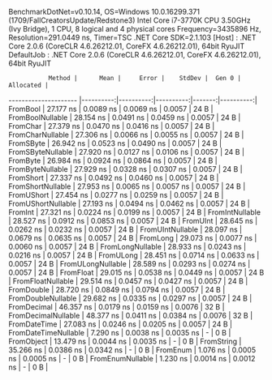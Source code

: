 
BenchmarkDotNet=v0.10.14, OS=Windows 10.0.16299.371 (1709/FallCreatorsUpdate/Redstone3)
Intel Core i7-3770K CPU 3.50GHz (Ivy Bridge), 1 CPU, 8 logical and 4 physical cores
Frequency=3435896 Hz, Resolution=291.0449 ns, Timer=TSC
.NET Core SDK=2.1.103
  [Host]     : .NET Core 2.0.6 (CoreCLR 4.6.26212.01, CoreFX 4.6.26212.01), 64bit RyuJIT
  DefaultJob : .NET Core 2.0.6 (CoreCLR 4.6.26212.01, CoreFX 4.6.26212.01), 64bit RyuJIT


               Method |      Mean |     Error |    StdDev |  Gen 0 | Allocated |
--------------------- |----------:|----------:|----------:|-------:|----------:|
             FromBool | 27.177 ns | 0.0089 ns | 0.0069 ns | 0.0057 |      24 B |
     FromBoolNullable | 28.154 ns | 0.0491 ns | 0.0459 ns | 0.0057 |      24 B |
             FromChar | 27.379 ns | 0.0470 ns | 0.0416 ns | 0.0057 |      24 B |
     FromCharNullable | 27.306 ns | 0.0066 ns | 0.0055 ns | 0.0057 |      24 B |
            FromSByte | 26.942 ns | 0.0523 ns | 0.0490 ns | 0.0057 |      24 B |
    FromSByteNullable | 27.920 ns | 0.0127 ns | 0.0106 ns | 0.0057 |      24 B |
             FromByte | 26.984 ns | 0.0924 ns | 0.0864 ns | 0.0057 |      24 B |
     FromByteNullable | 27.929 ns | 0.0328 ns | 0.0307 ns | 0.0057 |      24 B |
            FromShort | 27.337 ns | 0.0492 ns | 0.0460 ns | 0.0057 |      24 B |
    FromShortNullable | 27.953 ns | 0.0065 ns | 0.0057 ns | 0.0057 |      24 B |
           FromUShort | 27.454 ns | 0.0277 ns | 0.0259 ns | 0.0057 |      24 B |
   FromUShortNullable | 27.193 ns | 0.0494 ns | 0.0462 ns | 0.0057 |      24 B |
              FromInt | 27.321 ns | 0.0224 ns | 0.0199 ns | 0.0057 |      24 B |
      FromIntNullable | 28.527 ns | 0.0912 ns | 0.0853 ns | 0.0057 |      24 B |
             FromUInt | 28.645 ns | 0.0262 ns | 0.0232 ns | 0.0057 |      24 B |
     FromUIntNullable | 28.097 ns | 0.0679 ns | 0.0635 ns | 0.0057 |      24 B |
             FromLong | 29.073 ns | 0.0077 ns | 0.0060 ns | 0.0057 |      24 B |
     FromLongNullable | 28.933 ns | 0.0243 ns | 0.0216 ns | 0.0057 |      24 B |
            FromULong | 28.451 ns | 0.0714 ns | 0.0633 ns | 0.0057 |      24 B |
    FromULongNullable | 28.589 ns | 0.0293 ns | 0.0274 ns | 0.0057 |      24 B |
            FromFloat | 29.015 ns | 0.0538 ns | 0.0449 ns | 0.0057 |      24 B |
    FromFloatNullable | 29.514 ns | 0.0457 ns | 0.0427 ns | 0.0057 |      24 B |
           FromDouble | 28.720 ns | 0.0849 ns | 0.0794 ns | 0.0057 |      24 B |
   FromDoubleNullable | 29.682 ns | 0.0335 ns | 0.0297 ns | 0.0057 |      24 B |
          FromDecimal | 46.357 ns | 0.0179 ns | 0.0159 ns | 0.0076 |      32 B |
  FromDecimalNullable | 48.377 ns | 0.0411 ns | 0.0384 ns | 0.0076 |      32 B |
         FromDateTime | 27.083 ns | 0.0246 ns | 0.0205 ns | 0.0057 |      24 B |
 FromDateTimeNullable |  7.290 ns | 0.0038 ns | 0.0035 ns |      - |       0 B |
           FromObject | 13.479 ns | 0.0044 ns | 0.0035 ns |      - |       0 B |
           FromString | 35.266 ns | 0.0386 ns | 0.0342 ns |      - |       0 B |
             FromEnum |  1.076 ns | 0.0005 ns | 0.0005 ns |      - |       0 B |
     FromEnumNullable |  1.230 ns | 0.0014 ns | 0.0012 ns |      - |       0 B |
